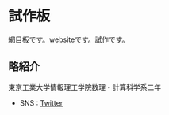 # 試作板

網目板です。websiteです。試作です。

## 略紹介
東京工業大学情報理工学院数理・計算科学系二年
* SNS : [Twitter](https://twitter.com/misikaki)
